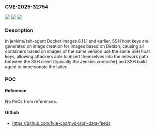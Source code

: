### [CVE-2025-32754](https://cve.mitre.org/cgi-bin/cvename.cgi?name=CVE-2025-32754)
![](https://img.shields.io/static/v1?label=Product&message=Jenkins%20jenkins%2Fssh-agent%20Docker%20images&color=blue)
![](https://img.shields.io/static/v1?label=Version&message=0%3C%3D%206.11.1%20&color=brighgreen)
![](https://img.shields.io/static/v1?label=Vulnerability&message=n%2Fa&color=brighgreen)

### Description

In jenkins/ssh-agent Docker images 6.11.1 and earlier, SSH host keys are generated on image creation for images based on Debian, causing all containers based on images of the same version use the same SSH host keys, allowing attackers able to insert themselves into the network path between the SSH client (typically the Jenkins controller) and SSH build agent to impersonate the latter.

### POC

#### Reference
No PoCs from references.

#### Github
- https://github.com/fkie-cad/nvd-json-data-feeds

